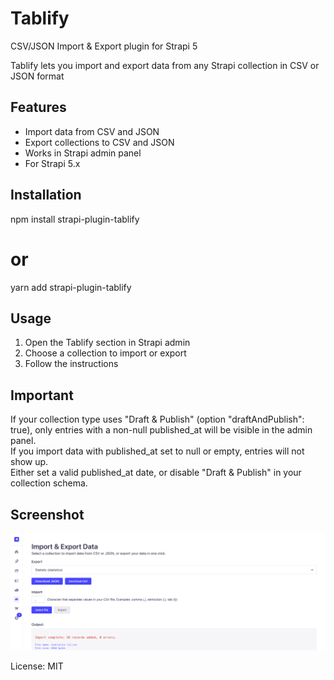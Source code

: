 # Tablify

CSV/JSON Import & Export plugin for Strapi 5

Tablify lets you import and export data from any Strapi collection in CSV or JSON format

## Features

- Import data from CSV and JSON
- Export collections to CSV and JSON
- Works in Strapi admin panel
- For Strapi 5.x

## Installation

npm install strapi-plugin-tablify
# or
yarn add strapi-plugin-tablify

## Usage

1. Open the Tablify section in Strapi admin
2. Choose a collection to import or export
3. Follow the instructions

## Important

If your collection type uses "Draft & Publish" (option "draftAndPublish": true), only entries with a non-null published_at will be visible in the admin panel.  
If you import data with published_at set to null or empty, entries will not show up.  
Either set a valid published_at date, or disable "Draft & Publish" in your collection schema.

## Screenshot

![Import](https://raw.githubusercontent.com/stekolshchykov/strapi-plugin-tablify/main/screenshot1.png)

License: MIT
